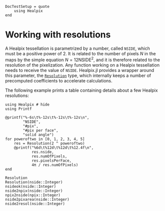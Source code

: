 ```@meta
DocTestSetup = quote
    using Healpix
end
```

# Working with resolutions

A Healpix tessellation is parametrized by a number, called `NSIDE`,
which must be a positive power of 2. It is related to the number of
pixels $N$ in the maps by the simple equation $N = 12
\mathrm{NSIDE}^2$, and it is therefore related to the resolution of
the pixelization. Any function working on a Healpix tessellation needs
to receive the value of `NSIDE`. Healpix.jl provides a wrapper around
this parameter, the [`Resolution`](@ref) type, which internally keeps
a number of precomputed coefficients to accelerate calculations.

The following example prints a table containing details about a few
Healpix resolutions:

```@example
using Healpix # hide
using Printf

@printf("%-6s\t%-12s\t%-12s\t%-12s\n",
        "NSIDE",
        "#pix",
        "#pix per face",
        "solid angle")
for poweroftwo in [0, 1, 2, 3, 4, 5]
    res = Resolution(2 ^ poweroftwo)
    @printf("%6d\t%12d\t%12d\t%12.4f\n",
            res.nside,
            res.numOfPixels,
            res.pixelsPerFace,
            4π / res.numOfPixels)
end
```

```@docs
Resolution
Resolution(nside::Integer)
nsideok(nside::Integer)
nside2npix(nside::Integer)
npix2nside(npix::Integer)
nside2pixarea(nside::Integer)
nside2resol(nside::Integer)
```
